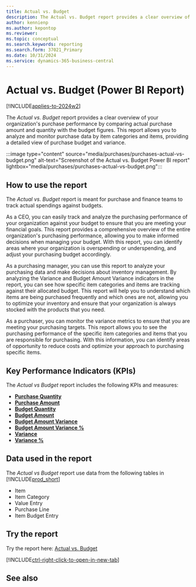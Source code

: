 ```yaml
---
title: Actual vs. Budget
description: The Actual vs. Budget report provides a clear overview of your organization's purchase performance by comparing actual purchase amount and quantity with the budget figures.
author: kennienp
ms.author: kepontop
ms.reviewer:
ms.topic: conceptual
ms.search.keywords: reporting
ms.search.form: 37021_Primary
ms.date: 10/31/2024
ms.service: dynamics-365-business-central
---
```


# Actual vs. Budget (Power BI Report)

[!INCLUDE[applies-to-2024w2](includes/applies-to-2024w2.md)]

The *Actual vs. Budget* report provides a clear overview of your organization's purchase performance by comparing actual purchase amount and quantity with the budget figures. This report allows you to analyze and monitor purchase data by item categories and items, providing a detailed view of purchase budget and variance.

:::image type="content" source="media/purchases/purchases-actual-vs-budget.png" alt-text="Screenshot of the Actual vs. Budget Power BI report" lightbox="media/purchases/purchases-actual-vs-budget.png":::

## How to use the report

The *Actual vs. Budget* report is meant for purchase and finance teams to track actual spendings against budgets.

As a CEO, you can easily track and analyze the purchasing performance of your organization against your budget to ensure that you are meeting your financial goals. This report provides a comprehensive overview of the entire organization's purchasing performance, allowing you to make informed decisions when managing your budget. With this report, you can identify areas where your organization is overspending or underspending, and adjust your purchasing budget accordingly.  
   
As a purchasing manager, you can use this report to analyze your purchasing data and make decisions about inventory management. By analyzing the Variance and Budget Amount Variance indicators in the report, you can see how specific item categories and items are tracking against their allocated budget. This report will help you to understand which items are being purchased frequently and which ones are not, allowing you to optimize your inventory and ensure that your organization is always stocked with the products that you need.  
   
As a purchaser, you can monitor the variance metrics to ensure that you are meeting your purchasing targets. This report allows you to see the purchasing performance of the specific item categories and items that you are responsible for purchasing. With this information, you can identify areas of opportunity to reduce costs and optimize your approach to purchasing specific items.

## Key Performance Indicators (KPIs)

The *Actual vs Budget* report includes the following KPIs and measures: 

- [**Purchase Quantity**](purchases-powerbi-purchases-kpis.md#purchase-quantity)  
- [**Purchase Amount**](purchases-powerbi-purchases-kpis.md#purchase-amount)  
- [**Budget Quantity**](purchases-powerbi-purchases-kpis.md#budget-quantity)  
- [**Budget Amount**](purchases-powerbi-purchases-kpis.md#budget-amount)  
- [**Budget Amount Variance**](purchases-powerbi-purchases-kpis.md#budget-amount-variance)
- [**Budget Amount Variance %**](purchases-powerbi-purchases-kpis.md#budget-amount-variance-)  
- [**Variance**](purchases-powerbi-purchases-kpis.md#budget-quantity-variance)  
- [**Variance %**](purchases-powerbi-purchases-kpis.md#budget-quantity-variance-)  

## Data used in the report

The *Actual vs Budget* report use data from the following tables in [!INCLUDE[prod_short](includes/prod_short.md)]

- Item
- Item Category
- Value Entry
- Purchase Line
- Item Budget Entry

## Try the report

Try the report here: [Actual vs. Budget](https://businesscentral.dynamics.com?page=37021)

[!INCLUDE[ctrl-right-click-to-open-in-new-tab](includes/ctrl-right-click-to-open-in-new-tab.md)]

## See also
